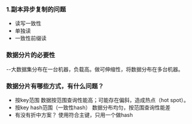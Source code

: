 ### 1.副本异步复制的问题
- 读写一致性
- 单独读
- 一致性前缀读

### 数据分片的必要性
  --大数据集分布在一台机器，负载高。做可伸缩性，将数据分布在多台机器。
  
### 数据分片有哪些方式，有什么问题？
- 按key范围
  数据按范围查询性能高；可能存在偏斜，造成热点（hot spot）。
- 按key hash范围（一致性hash）
  数据分布均匀，按范围查询性能差
- 有没有折中方案？
  使用符合主键，只用一个做hash
